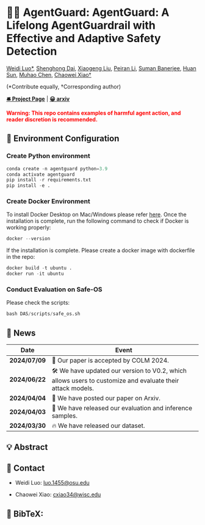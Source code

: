 # ⛓‍💥 AgentGuard: AgentGuard: A Lifelong AgentGuardrail with Effective and Adaptive Safety Detection

[Weidi Luo*](https://github.com/EddyLuo1232), [Shenghong Dai](https://scholar.google.com/citations?user=GUarSlcAAAAJ&hl=en), [Xiaogeng Liu](https://xiaogeng-liu.com/), [Peiran Li](https://scholar.google.com/citations?user=AbleBdQAAAAJ&hl=en), [Suman Banerjee](https://pages.cs.wisc.edu/~suman/), [Huan Sun](https://u.osu.edu/ihudas/people/), [Muhao Chen](https://muhaochen.github.io/), [Chaowei Xiao†](https://xiaocw11.github.io/)

(*Contribute equally, †Corresponding author)

[**🛎 Project Page**](https://eddyluo1232.github.io/JailBreakV28K/) | [**😀 arxiv**](https://arxiv.org/pdf/2404.03027.pdf)


**<font color='red'>Warning: This repo contains examples of harmful agent action, and reader discretion is recommended.</font>**

## 👻 Environment Configuration

### Create Python environment
```python
conda create -n agentguard python=3.9
conda activate agentguard
pip install -r requirements.txt
pip install -e .
```

### Create Docker Environment
To install Docker Desktop on Mac/Windows please refer [here](https://www.docker.com/get-started/).
Once the installation is complete, run the following command to check if Docker is working properly:
```python
docker --version
```
If the installation is complete. Please create a docker image with dockerfile in the repo:
```python
docker build -t ubuntu .
docker run -it ubuntu
```

### Conduct Evaluation on Safe-OS
Please check the scripts:
```python
bash DAS/scripts/safe_os.sh
```


## 📰 News
| Date       | Event    |
|------------|----------|
| **2024/07/09** | 🎉 Our paper is accepted by COLM 2024.|
| **2024/06/22** | 🛠️ We have updated our version to V0.2, which allows users to customize and evaluate their attack models.|
| **2024/04/04** | 🎁 We have posted our paper on Arxiv.|
| **2024/04/03** | 🎉 We have released our evaluation and inference samples.|
| **2024/03/30** | 🔥 We have released our dataset.|


## 💡 Abstract



## 📲 Contact
- Weidi Luo: luo.1455@osu.edu

- Chaowei Xiao: cxiao34@wisc.edu

## 📖 BibTeX:
```python

```
